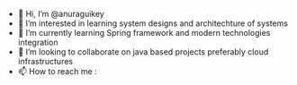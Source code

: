 - 👋 Hi, I’m @anuraguikey
- 👀 I’m interested in learning system designs and architechture of systems
- 🌱 I’m currently learning Spring framework and modern technologies integration
- 💞️ I’m looking to collaborate on java based projects preferably cloud infrastructures
- 📫 How to reach me :

<!---
anuraguikey/anuraguikey is a ✨ special ✨ repository because its `README.md` (this file) appears on your GitHub profile.
You can click the Preview link to take a look at your changes.
--->
